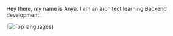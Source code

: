 Hey there, my name is Anya.
I am an architect learning Backend development.

[![Top languages](https://github-readme-stats.vercel.app/api/top-langs/?username=anya-chocolat&layout=compact)]
